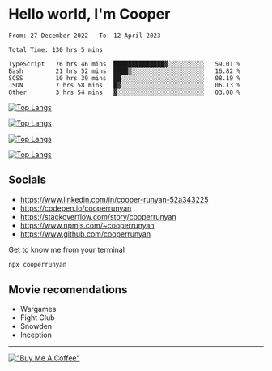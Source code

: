 # Hello world, I'm Cooper

<!--START_SECTION:waka-->

```text
From: 27 December 2022 - To: 12 April 2023

Total Time: 130 hrs 5 mins

TypeScript   76 hrs 46 mins  ██████████████▓░░░░░░░░░░   59.01 %
Bash         21 hrs 52 mins  ████▒░░░░░░░░░░░░░░░░░░░░   16.82 %
SCSS         10 hrs 39 mins  ██░░░░░░░░░░░░░░░░░░░░░░░   08.19 %
JSON         7 hrs 58 mins   █▓░░░░░░░░░░░░░░░░░░░░░░░   06.13 %
Other        3 hrs 54 mins   ▓░░░░░░░░░░░░░░░░░░░░░░░░   03.00 %
```

<!--END_SECTION:waka-->

[![Top Langs](https://github-readme-stats-git-masterrstaa-rickstaa.vercel.app/api?username=cooperrunyan&show_icons=true&border_color=555555&count_private=true&theme=github_dark&#gh-dark-mode-only)](https://github.com/anuraghazra/github-readme-stats#gh-dark-mode-only)

[![Top Langs](https://github-readme-stats-git-masterrstaa-rickstaa.vercel.app/api?username=cooperrunyan&show_icons=true&count_private=true&border_color=555555&theme=github_default&#gh-light-mode-only)](https://github.com/anuraghazra/github-readme-stats#gh-light-mode-only)

[![Top Langs](https://github-readme-stats-git-masterrstaa-rickstaa.vercel.app/api/top-langs/?username=cooperrunyan&show_icons=true&count_private=true&layout=compact&border_color=555555&theme=github_dark&#gh-dark-mode-only)](https://github.com/anuraghazra/github-readme-stats#gh-dark-mode-only)

[![Top Langs](https://github-readme-stats-git-masterrstaa-rickstaa.vercel.app/api/top-langs/?username=cooperrunyan&show_icons=true&count_private=true&layout=compact&border_color=555555&theme=github_default&#gh-light-mode-only)](https://github.com/anuraghazra/github-readme-stats#gh-light-mode-only)

## Socials

- https://www.linkedin.com/in/cooper-runyan-52a343225
- https://codepen.io/cooperrunyan
- https://stackoverflow.com/story/cooperrunyan
- https://www.npmjs.com/~cooperrunyan
- https://www.github.com/cooperrunyan

Get to know me from your terminal
```bash
npx cooperrunyan
```


## Movie recomendations

- Wargames
- Fight Club
- Snowden
- Inception

---

[!["Buy Me A Coffee"](https://www.buymeacoffee.com/assets/img/custom_images/orange_img.png)](https://www.buymeacoffee.com/cooperrunyanE)
